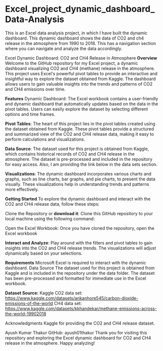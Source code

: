 # Excel_project_dynamic_dashboard_Data-Analysis
This is an Excel data analysis project, in which I have built the dynamic dashboard. This dynamic dashboard shows the data of CO2 and ch4 release in the atmosphere from 1990 to 2018. This has a navigation section where you can navigate and analyze the data accordingly.

Excel Dynamic Dashboard: CO2 and CH4 Release in Atmosphere
**Overview**
Welcome to the GitHub repository for my Excel project, a dynamic dashboard visualizing CO2 and CH4 (methane) release in the atmosphere. This project uses Excel's powerful pivot tables to provide an interactive and insightful way to explore the dataset obtained from Kaggle. The dashboard allows users to gain valuable insights into the trends and patterns of CO2 and CH4 emissions over time.

**Features**
Dynamic Dashboard: The Excel workbook contains a user-friendly and dynamic dashboard that automatically updates based on the data in the pivot tables. Users can easily explore the dataset by selecting different options and time frames.

**Pivot Tables**: The heart of this project lies in the pivot tables created using the dataset obtained from Kaggle. These pivot tables provide a structured and summarized view of the CO2 and CH4 release data, making it easy to perform calculations and visualizations.

**Data Source**: The dataset used for this project is obtained from Kaggle, which contains historical records of CO2 and CH4 release in the atmosphere. The dataset is pre-processed and included in the repository for easy access.
Also, I am providing the link below in the data sets section.

**Visualizations**: The dynamic dashboard incorporates various charts and graphs, such as line charts, bar graphs, and pie charts, to present the data visually. These visualizations help in understanding trends and patterns more effectively.

**Getting Started**
To explore the dynamic dashboard and interact with the CO2 and CH4 release data, follow these steps:

Clone the Repository or  **download it**: Clone this GitHub repository to your local machine using the following command:

Open the Excel Workbook: Once you have cloned the repository, open the Excel workbook

**Interact and Analyze**: Play around with the filters and pivot tables to gain insights into the CO2 and CH4 release trends. The visualizations will adjust dynamically based on your selections.

**Requirements**
Microsoft Excel is required to interact with the dynamic dashboard.
Data Source
The dataset used for this project is obtained from Kaggle and is included in the repository under the data folder. The dataset has been pre-processed and formatted for immediate use in the Excel workbook.

**Dataset Source:** Kaggle 
CO2 data set: https://www.kaggle.com/datasets/ankanhore545/carbon-dioxide-emissions-of-the-world
CH4 data set: https://www.kaggle.com/datasets/kkhandekar/methane-emissions-across-the-world-19902018

Acknowledgments
Kaggle for providing the CO2 and CH4 release dataset.

Ayush Kumar Thakur
GitHub: ayush01thakur
Thank you for visiting this repository and exploring the Excel dynamic dashboard for CO2 and CH4 release in the atmosphere. Happy analyzing!
